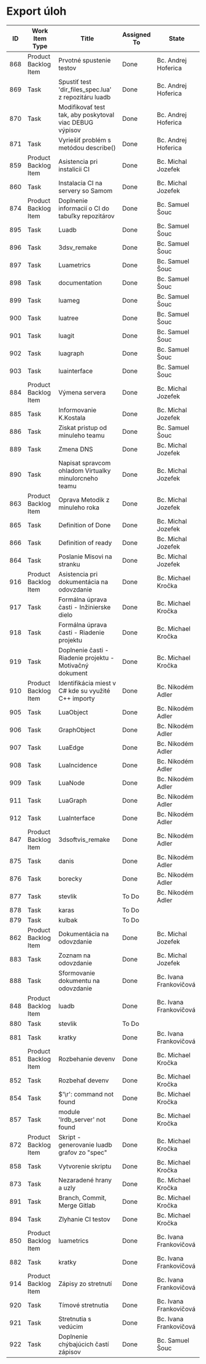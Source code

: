 # Export úloh

| **ID** | **Work Item Type** | **Title** | **Assigned To** | **State** |
|--------|--------------------|-----------|-----------------|-----------|
|868	|Product Backlog Item|	Prvotné spustenie testov	|Done|	Bc. Andrej Hoferica|
|869	|Task|	Spustiť test 'dir_files_spec.lua' z repozitáru luadb	|Done|	Bc. Andrej Hoferica|
|870	|Task|	Modifikovať test tak, aby poskytoval viac DEBUG výpisov	|Done|	Bc. Andrej Hoferica|
|871	|Task|	Vyriešiť problém s metódou describe()	|Done|	Bc. Andrej Hoferica|
|859	|Product Backlog Item|	Asistencia pri instalicii CI	|Done|	Bc. Michal Jozefek|
|860	|Task|	Instalacia CI na servery so Samom	|Done|	Bc. Michal Jozefek|
|874	|Product Backlog Item|	Doplnenie informacií o CI do tabuľky repozitárov	|Done|	Bc. Samuel Šouc|
|895	|Task|	Luadb	|Done|	Bc. Samuel Šouc|
|896	|Task|	3dsv_remake	|Done|	Bc. Samuel Šouc|
|897	|Task|	Luametrics	|Done|	Bc. Samuel Šouc|
|898	|Task|	documentation	|Done|	Bc. Samuel Šouc|
|899	|Task|	luameg	|Done|	Bc. Samuel Šouc|
|900	|Task|	luatree	|Done|	Bc. Samuel Šouc|
|901	|Task|	luagit	|Done|	Bc. Samuel Šouc|
|902	|Task|	luagraph	|Done|	Bc. Samuel Šouc|
|903	|Task|	luainterface	|Done|	Bc. Samuel Šouc|
|884	|Product Backlog Item|	Výmena servera	|Done|	Bc. Michal Jozefek|
|885	|Task|	Informovanie K.Kostala	|Done|	Bc. Michal Jozefek|
|886	|Task|	Ziskat pristup od minuleho teamu	|Done|	Bc. Samuel Šouc|
|889	|Task|	Zmena DNS	|Done|	Bc. Michal Jozefek|
|890	|Task|	Napisat spravcom ohladom Virtualky minulorcneho teamu	|Done|	Bc. Michal Jozefek|
|863	|Product Backlog Item|	Oprava Metodik z minuleho roka	|Done|	Bc. Michal Jozefek|
|865	|Task|	Definition of Done	|Done|	Bc. Michal Jozefek|
|866	|Task|	Definition of ready	|Done|	Bc. Michal Jozefek|
|864	|Task|	Poslanie Misovi na stranku	|Done|	Bc. Michal Jozefek|
|916	|Product Backlog Item|	Asistencia pri dokumentácia na odovzdanie	|Done|	Bc. Michael Kročka|
|917	|Task|	Formálna úprava časti - Inžinierske dielo	|Done|	Bc. Michael Kročka|
|918	|Task|	Formálna úprava časti - Riadenie projektu	|Done|	Bc. Michael Kročka|
|919	|Task|	Doplnenie časti - Riadenie projektu - Motivačný dokument	|Done|	Bc. Michael Kročka|
|910	|Product Backlog Item|	Identifikácia miest v C# kde su využité C++ importy	|Done|	Bc. Nikodém Adler|
|905	|Task|	LuaObject	|Done|	Bc. Nikodém Adler|
|906	|Task|	GraphObject	|Done|	Bc. Nikodém Adler|
|907	|Task|	LuaEdge	|Done|	Bc. Nikodém Adler|
|908	|Task|	LuaIncidence	|Done|	Bc. Nikodém Adler|
|909	|Task|	LuaNode	|Done|	Bc. Nikodém Adler|
|911	|Task|	LuaGraph	|Done|	Bc. Nikodém Adler|
|912	|Task|	LuaInterface	|Done|	Bc. Nikodém Adler|
|847	|Product Backlog Item|	3dsoftvis_remake	|Done|	Bc. Nikodém Adler|
|875	|Task|	danis	|Done|	Bc. Nikodém Adler|
|876	|Task|	borecky	|Done|	Bc. Nikodém Adler|
|877	|Task|	stevlik	|To Do|	Bc. Nikodém Adler|
|878	|Task|	karas	|To Do|	
|879	|Task|	kulbak	|To Do|	
|862	|Product Backlog Item|	Dokumentácia na odovzdanie	|Done|	Bc. Michal Jozefek|
|883	|Task|	Zoznam na odovzdanie	|Done|	Bc. Michal Jozefek|
|888	|Task|	Sformovanie dokumentu na odovzdanie	|Done|	Bc. Ivana Frankovičová|
|848	|Product Backlog Item|	luadb	|Done|	Bc. Ivana Frankovičová|
|880	|Task|	stevlik	|To Do|	
|881	|Task|	kratky	|Done|	Bc. Ivana Frankovičová|
|851	|Product Backlog Item|	Rozbehanie devenv	|Done|	Bc. Michael Kročka|
|852	|Task|	Rozbehať devenv	|Done|	Bc. Michael Kročka|
|854	|Task|	$'\r': command not found	|Done|	Bc. Michael Kročka|
|857	|Task|	module 'lrdb_server' not found	|Done|	Bc. Michael Kročka|
|872	|Product Backlog Item|	Skript - generovanie luadb grafov zo "spec"	|Done|	Bc. Michael Kročka|
|858	|Task|	Vytvorenie skriptu	|Done|	Bc. Michael Kročka|
|873	|Task|	Nezaradené hrany a uzly	|Done|	Bc. Michael Kročka|
|891	|Task|	Branch, Commit, Merge Gitlab	|Done|	Bc. Michael Kročka|
|894	|Task|	Zlyhanie CI testov	|Done|	Bc. Michael Kročka|
|850	|Product Backlog Item|	luametrics	|Done|	Bc. Ivana Frankovičová|
|882	|Task|	kratky	|Done|	Bc. Ivana Frankovičová|
|914	|Product Backlog Item|	Zápisy zo stretnutí	|Done|	Bc. Ivana Frankovičová|
|920	|Task|	Tímové stretnutia	|Done|	Bc. Ivana Frankovičová|
|921	|Task|	Stretnutia s vedúcim	|Done|	Bc. Ivana Frankovičová|
|922	|Task|	Doplnenie chýbajúcich častí zápisov	|Done|	Bc. Samuel Šouc|

